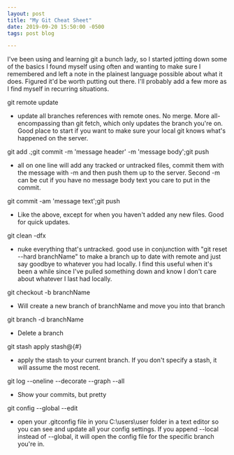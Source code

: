 ```yaml
---
layout: post
title: "My Git Cheat Sheet"
date: 2019-09-20 15:50:00 -0500
tags: post blog

---
```


I've been using and learning git a bunch lady, so I started jotting down some of the basics I found myself using often and wanting to make sure I remembered and left a note in the plainest language possible about what it does. Figured it'd be worth putting out there. I'll probably add a few more as I find myself in recurring situations.

git remote update

* update all branches references with remote ones. No merge. More all-encompassing than git fetch, which only updates the branch you're on. Good place to start if you want to make sure your local git knows what's happened on the server.

git add .;git commit -m 'message header' -m 'message body';git push

* all on one line will add any tracked or untracked files, commit them with the message with -m and then push them up to the server. Second -m can be cut if you have no message body text you care to put in the commit.

git commit -am 'message text';git push

* Like the above, except for when you haven't added any new files. Good for quick updates.

git clean -dfx

* nuke everything that's untracked. good use in conjunction with "git reset --hard branchName" to make a branch up to date with remote and just say goodbye to whatever you had locally. I find this useful when it's been a while since I've pulled something down and know I don't care about whatever I last had locally.

git checkout -b branchName

* Will create a new branch of branchName and move you into that branch

git branch -d branchName

* Delete a branch

git stash apply stash@{#}

* apply the stash to your current branch. If you don't specify a stash, it will assume the most recent.

git log --oneline --decorate --graph --all

* Show your commits, but pretty

git config --global --edit

* open your .gitconfig file in yoru C:\users\user folder in a text editor so you can see and update all your config settings. If you append --local instead of --global, it will open the config file for the specific branch you're in.